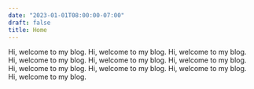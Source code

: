 ```yaml
---
date: "2023-01-01T08:00:00-07:00"
draft: false
title: Home
---
```


Hi, welcome to my blog. Hi, welcome to my blog. Hi, welcome to my blog. Hi, welcome to my blog. Hi, welcome to my blog. Hi, welcome to my blog. Hi, welcome to my blog. Hi, welcome to my blog. Hi, welcome to my blog. Hi, welcome to my blog. 

